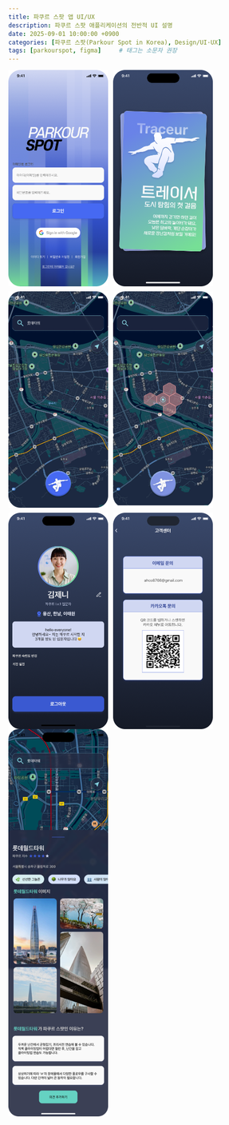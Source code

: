 ```yaml
---
title: 파쿠르 스팟 앱 UI/UX
description: 파쿠르 스팟 애플리케이션의 전반적 UI 설명
date: 2025-09-01 10:00:00 +0900
categories: [파쿠르 스팟(Parkour Spot in Korea), Design/UI·UX]
tags: [parkourspot, figma]     # 태그는 소문자 권장
---
```


<div style="display:flex; flex-wrap:wrap; gap:10px;">
  <img src="/assets/img/ui/login.png" alt="로그인" width="200"/>
  <img src="/assets/img/ui/level.png" alt="파쿠르레벨" width="200"/>
  <img src="/assets/img/ui/map.png" alt="지도" width="200"/>
  <img src="/assets/img/ui/map_hex.png" alt="헥사지도" width="200"/>
  <img src="/assets/img/ui/mypage.png" alt="마이페이지" width="200"/>
  <img src="/assets/img/ui/cs.png" alt="고객센터" width="200"/>
</div>
<div style="display:flex; flex-wrap:wrap; gap:10px;">
 <img src="/assets/img/ui/map_detail.png" alt="지도상세페이지" width="200"/>
</div>